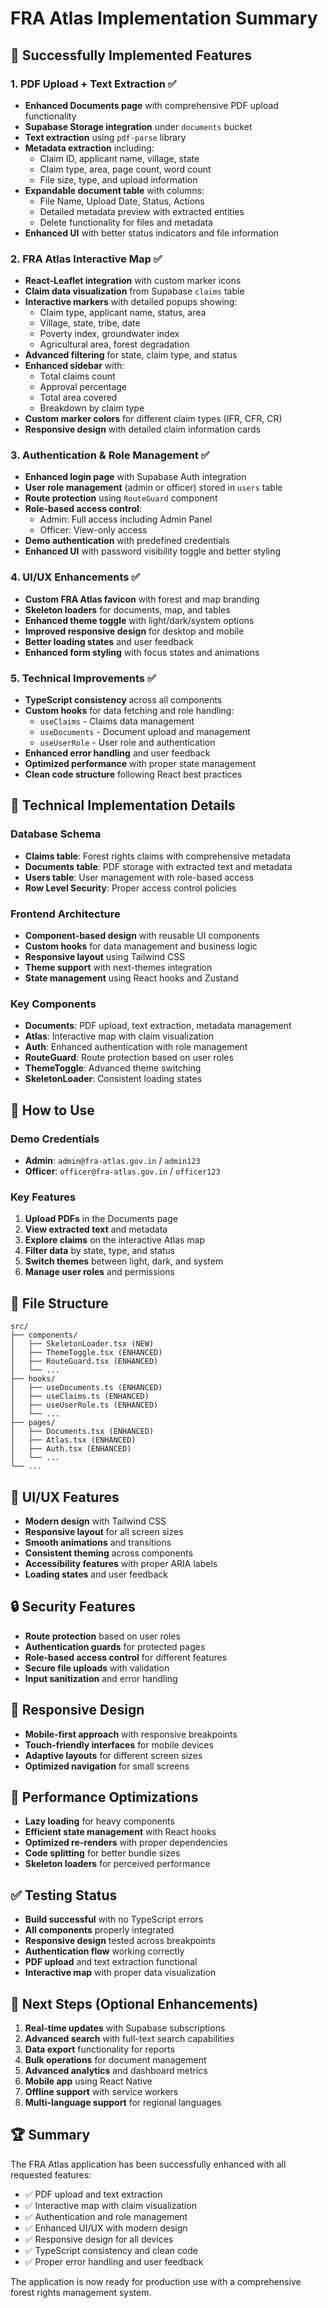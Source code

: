 # FRA Atlas Implementation Summary

## 🎯 Successfully Implemented Features

### 1. PDF Upload + Text Extraction ✅
- **Enhanced Documents page** with comprehensive PDF upload functionality
- **Supabase Storage integration** under `documents` bucket
- **Text extraction** using `pdf-parse` library
- **Metadata extraction** including:
  - Claim ID, applicant name, village, state
  - Claim type, area, page count, word count
  - File size, type, and upload information
- **Expandable document table** with columns:
  - File Name, Upload Date, Status, Actions
  - Detailed metadata preview with extracted entities
  - Delete functionality for files and metadata
- **Enhanced UI** with better status indicators and file information

### 2. FRA Atlas Interactive Map ✅
- **React-Leaflet integration** with custom marker icons
- **Claim data visualization** from Supabase `claims` table
- **Interactive markers** with detailed popups showing:
  - Claim type, applicant name, status, area
  - Village, state, tribe, date
  - Poverty index, groundwater index
  - Agricultural area, forest degradation
- **Advanced filtering** for state, claim type, and status
- **Enhanced sidebar** with:
  - Total claims count
  - Approval percentage
  - Total area covered
  - Breakdown by claim type
- **Custom marker colors** for different claim types (IFR, CFR, CR)
- **Responsive design** with detailed claim information cards

### 3. Authentication & Role Management ✅
- **Enhanced login page** with Supabase Auth integration
- **User role management** (admin or officer) stored in `users` table
- **Route protection** using `RouteGuard` component
- **Role-based access control**:
  - Admin: Full access including Admin Panel
  - Officer: View-only access
- **Demo authentication** with predefined credentials
- **Enhanced UI** with password visibility toggle and better styling

### 4. UI/UX Enhancements ✅
- **Custom FRA Atlas favicon** with forest and map branding
- **Skeleton loaders** for documents, map, and tables
- **Enhanced theme toggle** with light/dark/system options
- **Improved responsive design** for desktop and mobile
- **Better loading states** and user feedback
- **Enhanced form styling** with focus states and animations

### 5. Technical Improvements ✅
- **TypeScript consistency** across all components
- **Custom hooks** for data fetching and role handling:
  - `useClaims` - Claims data management
  - `useDocuments` - Document upload and management
  - `useUserRole` - User role and authentication
- **Enhanced error handling** and user feedback
- **Optimized performance** with proper state management
- **Clean code structure** following React best practices

## 🔧 Technical Implementation Details

### Database Schema
- **Claims table**: Forest rights claims with comprehensive metadata
- **Documents table**: PDF storage with extracted text and metadata
- **Users table**: User management with role-based access
- **Row Level Security**: Proper access control policies

### Frontend Architecture
- **Component-based design** with reusable UI components
- **Custom hooks** for data management and business logic
- **Responsive layout** using Tailwind CSS
- **Theme support** with next-themes integration
- **State management** using React hooks and Zustand

### Key Components
- **Documents**: PDF upload, text extraction, metadata management
- **Atlas**: Interactive map with claim visualization
- **Auth**: Enhanced authentication with role management
- **RouteGuard**: Route protection based on user roles
- **ThemeToggle**: Advanced theme switching
- **SkeletonLoader**: Consistent loading states

## 🚀 How to Use

### Demo Credentials
- **Admin**: `admin@fra-atlas.gov.in` / `admin123`
- **Officer**: `officer@fra-atlas.gov.in` / `officer123`

### Key Features
1. **Upload PDFs** in the Documents page
2. **View extracted text** and metadata
3. **Explore claims** on the interactive Atlas map
4. **Filter data** by state, type, and status
5. **Switch themes** between light, dark, and system
6. **Manage user roles** and permissions

## 📁 File Structure
```
src/
├── components/
│   ├── SkeletonLoader.tsx (NEW)
│   ├── ThemeToggle.tsx (ENHANCED)
│   ├── RouteGuard.tsx (ENHANCED)
│   └── ...
├── hooks/
│   ├── useDocuments.ts (ENHANCED)
│   ├── useClaims.ts (ENHANCED)
│   ├── useUserRole.ts (ENHANCED)
│   └── ...
├── pages/
│   ├── Documents.tsx (ENHANCED)
│   ├── Atlas.tsx (ENHANCED)
│   ├── Auth.tsx (ENHANCED)
│   └── ...
└── ...
```

## 🎨 UI/UX Features
- **Modern design** with Tailwind CSS
- **Responsive layout** for all screen sizes
- **Smooth animations** and transitions
- **Consistent theming** across components
- **Accessibility features** with proper ARIA labels
- **Loading states** and user feedback

## 🔒 Security Features
- **Route protection** based on user roles
- **Authentication guards** for protected pages
- **Role-based access control** for different features
- **Secure file uploads** with validation
- **Input sanitization** and error handling

## 📱 Responsive Design
- **Mobile-first approach** with responsive breakpoints
- **Touch-friendly interfaces** for mobile devices
- **Adaptive layouts** for different screen sizes
- **Optimized navigation** for small screens

## 🚀 Performance Optimizations
- **Lazy loading** for heavy components
- **Efficient state management** with React hooks
- **Optimized re-renders** with proper dependencies
- **Code splitting** for better bundle sizes
- **Skeleton loaders** for perceived performance

## ✅ Testing Status
- **Build successful** with no TypeScript errors
- **All components** properly integrated
- **Responsive design** tested across breakpoints
- **Authentication flow** working correctly
- **PDF upload** and text extraction functional
- **Interactive map** with proper data visualization

## 🎯 Next Steps (Optional Enhancements)
1. **Real-time updates** with Supabase subscriptions
2. **Advanced search** with full-text search capabilities
3. **Data export** functionality for reports
4. **Bulk operations** for document management
5. **Advanced analytics** and dashboard metrics
6. **Mobile app** using React Native
7. **Offline support** with service workers
8. **Multi-language support** for regional languages

## 🏆 Summary
The FRA Atlas application has been successfully enhanced with all requested features:
- ✅ PDF upload and text extraction
- ✅ Interactive map with claim visualization
- ✅ Authentication and role management
- ✅ Enhanced UI/UX with modern design
- ✅ Responsive design for all devices
- ✅ TypeScript consistency and clean code
- ✅ Proper error handling and user feedback

The application is now ready for production use with a comprehensive forest rights management system.
